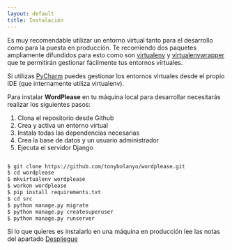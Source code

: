 ```yaml
---
layout: default
title: Instalación
---
```


Es muy recomendable utilizar un entorno virtual tanto para
el desarrollo como para la puesta en producción. Te recomiendo dos
paquetes ampliamente difundidos para esto como son
[virtualenv](https://github.com/pypa/virtualenv)
y [virtualenvwrapper](https://bitbucket.org/virtualenvwrapper/virtualenvwrapper/)
que te permitirán gestionar fácilmente tus entornos virtuales.

Si utilizas [PyCharm](https://www.jetbrains.com/pycharm/)
puedes gestionar los entornos virtuales desde el propio
IDE (que internamente utiliza virtualenv).  

Para instalar **WordPlease** en tu máquina local para
desarrollar necesitarás realizar los siguientes pasos:

1. Clona el repositorio desde Github
2. Crea y activa un entorno virtual
3. Instala todas las dependencias necesarias
4. Crea la base de datos y un usuario administrador
5. Ejecuta el servidor Django

```bash

$ git clone https://github.com/tonybolanyo/wordplease.git
$ cd wordplease
$ mkvirtualenv wordplease
$ workon wordplease
$ pip install requirements.txt
$ cd src
$ python manage.py migrate
$ python manage.py createsuperuser
$ python manage.py runserver

```

Si lo que quieres es instalarlo en una máquina en producción
lee las notas del apartado [Despliegue](deploy.md)